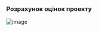 ﻿### Розрахунок оцінок проекту
![image](https://github.com/Denyss-stack/All_labs/assets/94934331/a108b730-3e61-4902-964d-29c21b797046)
